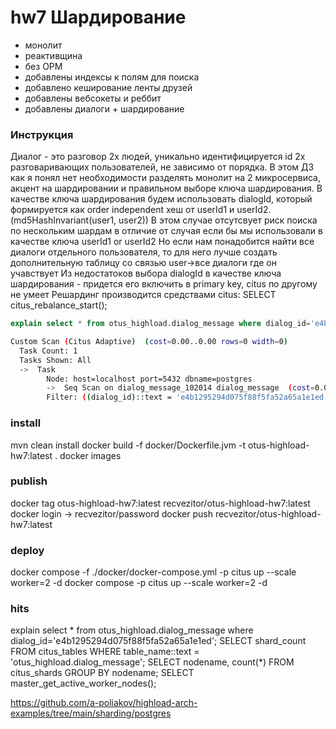 # hw7 Шардирование

* монолит
* реактивщина
* без ОРМ
* добавлены индексы к полям для поиска
* добавлено кеширование ленты друзей
* добавлены вебсокеты и реббит
* добавлены диалоги + шардирование


### Инструкция
Диалог - это разговор 2х людей, уникально идентифицируется id 2х разговаривающих пользователей, не зависимо от порядка.
В  этом ДЗ как я понял нет необходимости разделять монолит на 2 микросервиса, акцент на шардировании и правильном выборе ключа шардирования.
В качестве ключа шардирования будем использовать dialogId, который формируется как order independent хеш от userId1 и userId2. (md5HashInvariant(user1, user2))
В этом случае отсутсвует риск поиска по нескольким шардам в отличие от случая если бы мы использовали в качестве ключа userId1 or userId2
Но если нам понадобится найти все диалоги отдельного пользователя, то для него лучше создать дополнительную таблицу со связью user->все диалоги где он учавствует
Из недостатоков выбора dialogId в качестве ключа шардирования - придется его включить в primary key, citus по другому не умеет
Решардинг производится средствами citus: SELECT citus_rebalance_start();

```SQL
explain select * from otus_highload.dialog_message where dialog_id='e4b1295294d075f88f5fa52a65a1e1ed';
```
```bash
Custom Scan (Citus Adaptive)  (cost=0.00..0.00 rows=0 width=0)
  Task Count: 1
  Tasks Shown: All
  ->  Task
        Node: host=localhost port=5432 dbname=postgres
        ->  Seq Scan on dialog_message_102014 dialog_message  (cost=0.00..16.50 rows=3 width=128)
        Filter: ((dialog_id)::text = 'e4b1295294d075f88f5fa52a65a1e1ed'::text)
```


### install

mvn clean install
docker build -f docker/Dockerfile.jvm -t otus-highload-hw7:latest .
docker images

### publish

docker tag otus-highload-hw7:latest recvezitor/otus-highload-hw7:latest
docker login -> recvezitor/password
docker push recvezitor/otus-highload-hw7:latest

### deploy 

docker compose -f ./docker/docker-compose.yml -p citus up --scale worker=2 -d
docker compose -p citus up --scale worker=2 -d


### hits

explain select * from otus_highload.dialog_message where dialog_id='e4b1295294d075f88f5fa52a65a1e1ed';
SELECT shard_count FROM citus_tables WHERE table_name::text = 'otus_highload.dialog_message';
SELECT nodename, count(*) FROM citus_shards GROUP BY nodename;
SELECT master_get_active_worker_nodes();

https://github.com/a-poliakov/highload-arch-examples/tree/main/sharding/postgres